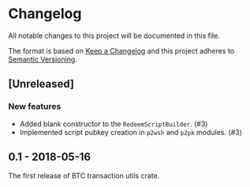 # Changelog

All notable changes to this project will be documented in this file.

The format is based on [Keep a Changelog](http://keepachangelog.com/en/1.0.0/)
and this project adheres to [Semantic Versioning](http://semver.org/spec/v2.0.0.html).

## [Unreleased]

### New features

- Added blank constructor to the `RedeemScriptBuilder`. (#3)
- Implemented script pubkey creation in `p2wsh` and `p2pk` modules. (#3)

## 0.1 - 2018-05-16

The first release of BTC transaction utils crate.
